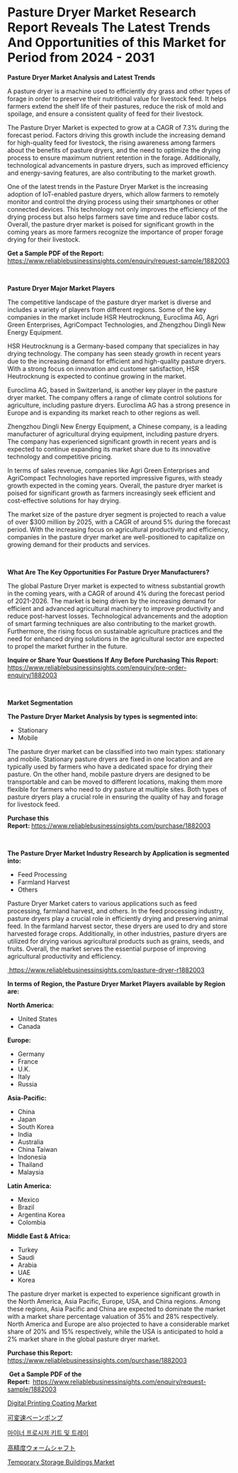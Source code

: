 <p><h1>Pasture Dryer Market Research Report Reveals The Latest Trends And Opportunities of this Market for Period from 2024 - 2031</h1></p><p><strong>Pasture Dryer Market Analysis and Latest Trends</strong></p>
<p><p>A pasture dryer is a machine used to efficiently dry grass and other types of forage in order to preserve their nutritional value for livestock feed. It helps farmers extend the shelf life of their pastures, reduce the risk of mold and spoilage, and ensure a consistent quality of feed for their livestock.</p><p>The Pasture Dryer Market is expected to grow at a CAGR of 7.3% during the forecast period. Factors driving this growth include the increasing demand for high-quality feed for livestock, the rising awareness among farmers about the benefits of pasture dryers, and the need to optimize the drying process to ensure maximum nutrient retention in the forage. Additionally, technological advancements in pasture dryers, such as improved efficiency and energy-saving features, are also contributing to the market growth.</p><p>One of the latest trends in the Pasture Dryer Market is the increasing adoption of IoT-enabled pasture dryers, which allow farmers to remotely monitor and control the drying process using their smartphones or other connected devices. This technology not only improves the efficiency of the drying process but also helps farmers save time and reduce labor costs. Overall, the pasture dryer market is poised for significant growth in the coming years as more farmers recognize the importance of proper forage drying for their livestock.</p></p>
<p><strong>Get a Sample PDF of the Report:&nbsp;</strong> <a href="https://www.reliablebusinessinsights.com/enquiry/request-sample/1882003">https://www.reliablebusinessinsights.com/enquiry/request-sample/1882003</a></p>
<p>&nbsp;</p>
<p><strong>Pasture Dryer Major Market Players</strong></p>
<p><p>The competitive landscape of the pasture dryer market is diverse and includes a variety of players from different regions. Some of the key companies in the market include HSR Heutrocknung, Euroclima AG, Agri Green Enterprises, AgriCompact Technologies, and Zhengzhou Dingli New Energy Equipment.</p><p>HSR Heutrocknung is a Germany-based company that specializes in hay drying technology. The company has seen steady growth in recent years due to the increasing demand for efficient and high-quality pasture dryers. With a strong focus on innovation and customer satisfaction, HSR Heutrocknung is expected to continue growing in the market.</p><p>Euroclima AG, based in Switzerland, is another key player in the pasture dryer market. The company offers a range of climate control solutions for agriculture, including pasture dryers. Euroclima AG has a strong presence in Europe and is expanding its market reach to other regions as well.</p><p>Zhengzhou Dingli New Energy Equipment, a Chinese company, is a leading manufacturer of agricultural drying equipment, including pasture dryers. The company has experienced significant growth in recent years and is expected to continue expanding its market share due to its innovative technology and competitive pricing.</p><p>In terms of sales revenue, companies like Agri Green Enterprises and AgriCompact Technologies have reported impressive figures, with steady growth expected in the coming years. Overall, the pasture dryer market is poised for significant growth as farmers increasingly seek efficient and cost-effective solutions for hay drying.</p><p>The market size of the pasture dryer segment is projected to reach a value of over $300 million by 2025, with a CAGR of around 5% during the forecast period. With the increasing focus on agricultural productivity and efficiency, companies in the pasture dryer market are well-positioned to capitalize on growing demand for their products and services.</p></p>
<p>&nbsp;</p>
<p><strong>What Are The Key Opportunities For Pasture Dryer Manufacturers?</strong></p>
<p><p>The global Pasture Dryer market is expected to witness substantial growth in the coming years, with a CAGR of around 4% during the forecast period of 2021-2026. The market is being driven by the increasing demand for efficient and advanced agricultural machinery to improve productivity and reduce post-harvest losses. Technological advancements and the adoption of smart farming techniques are also contributing to the market growth. Furthermore, the rising focus on sustainable agriculture practices and the need for enhanced drying solutions in the agricultural sector are expected to propel the market further in the future.</p></p>
<p><strong>Inquire or Share Your Questions If Any Before Purchasing This Report:</strong> <a href="https://www.reliablebusinessinsights.com/enquiry/pre-order-enquiry/1882003">https://www.reliablebusinessinsights.com/enquiry/pre-order-enquiry/1882003</a></p>
<p>&nbsp;</p>
<p><strong>Market Segmentation</strong></p>
<p><strong>The Pasture Dryer Market Analysis by types is segmented into:</strong></p>
<p><ul><li>Stationary</li><li>Mobile</li></ul></p>
<p><p>The pasture dryer market can be classified into two main types: stationary and mobile. Stationary pasture dryers are fixed in one location and are typically used by farmers who have a dedicated space for drying their pasture. On the other hand, mobile pasture dryers are designed to be transportable and can be moved to different locations, making them more flexible for farmers who need to dry pasture at multiple sites. Both types of pasture dryers play a crucial role in ensuring the quality of hay and forage for livestock feed.</p></p>
<p><strong>Purchase this Report:&nbsp;</strong><a href="https://www.reliablebusinessinsights.com/purchase/1882003">https://www.reliablebusinessinsights.com/purchase/1882003</a></p>
<p>&nbsp;</p>
<p><strong>The Pasture Dryer Market Industry Research by Application is segmented into:</strong></p>
<p><ul><li>Feed Processing</li><li>Farmland Harvest</li><li>Others</li></ul></p>
<p><p>Pasture Dryer Market caters to various applications such as feed processing, farmland harvest, and others. In the feed processing industry, pasture dryers play a crucial role in efficiently drying and preserving animal feed. In the farmland harvest sector, these dryers are used to dry and store harvested forage crops. Additionally, in other industries, pasture dryers are utilized for drying various agricultural products such as grains, seeds, and fruits. Overall, the market serves the essential purpose of improving agricultural productivity and efficiency.</p></p>
<p><a href="https://www.reliablebusinessinsights.com/pasture-dryer-r1882003">&nbsp;https://www.reliablebusinessinsights.com/pasture-dryer-r1882003</a></p>
<p><strong>In terms of Region, the Pasture Dryer Market Players available by Region are:</strong></p>
<p>
    <p> <strong> North America: </strong>
        <ul>
            <li>United States</li>
            <li>Canada</li>
        </ul>
        </p> 
    <p> <strong> Europe: </strong>
        <ul>
            <li>Germany</li>
            <li>France</li>
            <li>U.K.</li>
            <li>Italy</li>
            <li>Russia</li>
        </ul>
        </p> 
    <p> <strong> Asia-Pacific: </strong>
        <ul>
            <li>China</li>
            <li>Japan</li>
            <li>South Korea</li>
            <li>India</li>
            <li>Australia</li>
            <li>China Taiwan</li>
            <li>Indonesia</li>
            <li>Thailand</li>
            <li>Malaysia</li>
        </ul>
        </p> 
    <p> <strong> Latin America: </strong>
        <ul>
            <li>Mexico</li>
            <li>Brazil</li>
            <li>Argentina Korea</li>
            <li>Colombia</li>
        </ul>
        </p> 
    <p> <strong> Middle East & Africa: </strong>
        <ul>
            <li>Turkey</li>
            <li>Saudi</li>
            <li>Arabia</li>
            <li>UAE</li>
            <li>Korea</li>
        </ul>
    </p>
    </p>
<p><p>The pasture dryer market is expected to experience significant growth in the North America, Asia Pacific, Europe, USA, and China regions. Among these regions, Asia Pacific and China are expected to dominate the market with a market share percentage valuation of 35% and 28% respectively. North America and Europe are also projected to have a considerable market share of 20% and 15% respectively, while the USA is anticipated to hold a 2% market share in the global pasture dryer market.</p></p>
<p><strong>Purchase this Report: </strong><a href="https://www.reliablebusinessinsights.com/purchase/1882003">https://www.reliablebusinessinsights.com/purchase/1882003</a></p>
<p>&nbsp;<strong>Get a Sample PDF of the Report:&nbsp;&nbsp;</strong><a href="https://www.reliablebusinessinsights.com/enquiry/request-sample/1882003">https://www.reliablebusinessinsights.com/enquiry/request-sample/1882003</a></p>
<p><strong></strong></p>
<p><p><a href="https://github.com/RyleeBauch2023/Market-Research-Report-List-1/blob/main/digital-printing-coating-market.md">Digital Printing Coating Market</a></p><p><a href="https://github.com/avwofrml53535/Market-Research-Report-List-2/blob/main/1563379119882.md">可変速ベーンポンプ</a></p><p><a href="https://github.com/WilburKihn5676/Market-Research-Report-List-2/blob/main/5633921112353.md">마이너 프로시저 키트 및 트레이</a></p><p><a href="https://github.com/JanickJohns/Market-Research-Report-List-1/blob/main/9804597119881.md">高精度ウォームシャフト</a></p><p><a href="https://issuu.com/reportprime-2/docs/temporary-storage-buildings-market-size-2030.pptx">Temporary Storage Buildings Market</a></p></p>
